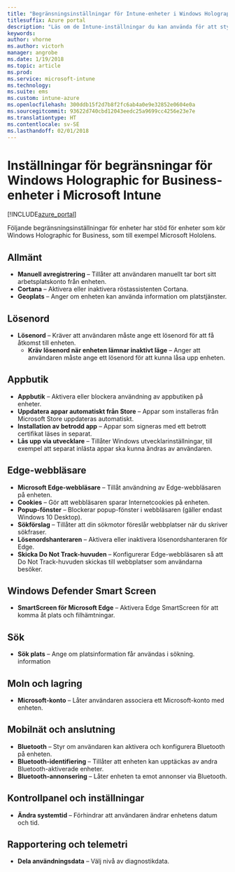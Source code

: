 ```yaml
---
title: "Begränsningsinställningar för Intune-enheter i Windows Holographic for Business"
titlesuffix: Azure portal
description: "Läs om de Intune-inställningar du kan använda för att styra enhetsinställningar och funktioner på Windows Holographic for Business-enheter.”"
keywords: 
author: vhorne
ms.author: victorh
manager: angrobe
ms.date: 1/19/2018
ms.topic: article
ms.prod: 
ms.service: microsoft-intune
ms.technology: 
ms.suite: ems
ms.custom: intune-azure
ms.openlocfilehash: 300ddb15f2d7b8f2fc6ab4a0e9e32852e0604e0a
ms.sourcegitcommit: 93622d740cbd12043eedc25a9699cc4256e23e7e
ms.translationtype: HT
ms.contentlocale: sv-SE
ms.lasthandoff: 02/01/2018
---
```

# <a name="windows-holographic-for-business-device-restriction-settings-in-microsoft-intune"></a>Inställningar för begränsningar för Windows Holographic for Business-enheter i Microsoft Intune

[!INCLUDE[azure_portal](./includes/azure_portal.md)]

Följande begränsningsinställningar för enheter har stöd för enheter som kör Windows Holographic for Business, som till exempel Microsoft Hololens.

## <a name="general"></a>Allmänt

- **Manuell avregistrering** – Tillåter att användaren manuellt tar bort sitt arbetsplatskonto från enheten.
- **Cortana** – Aktivera eller inaktivera röstassistenten Cortana.
- **Geoplats** – Anger om enheten kan använda information om platstjänster.



## <a name="password"></a>Lösenord
-   **Lösenord** – Kräver att användaren måste ange ett lösenord för att få åtkomst till enheten.
    -   **Kräv lösenord när enheten lämnar inaktivt läge** – Anger att användaren måste ange ett lösenord för att kunna låsa upp enheten.



## <a name="app-store"></a>Appbutik

-   **Appbutik** – Aktivera eller blockera användning av appbutiken på enheter.
-   **Uppdatera appar automatiskt från Store** – Appar som installeras från Microsoft Store uppdateras automatiskt.
-   **Installation av betrodd app** – Appar som signeras med ett betrott certifikat läses in separat.
-   **Lås upp via utvecklare** – Tillåter Windows utvecklarinställningar, till exempel att separat inlästa appar ska kunna ändras av användaren.

## <a name="edge-browser"></a>Edge-webbläsare

-   **Microsoft Edge-webbläsare** – Tillåt användning av Edge-webbläsaren på enheten.
-   **Cookies** – Gör att webbläsaren sparar Internetcookies på enheten.
-   **Popup-fönster** – Blockerar popup-fönster i webbläsaren (gäller endast Windows 10 Desktop).
-   **Sökförslag** – Tillåter att din sökmotor föreslår webbplatser när du skriver sökfraser.
-   **Lösenordshanteraren** – Aktivera eller inaktivera lösenordshanteraren för Edge.
- **Skicka Do Not Track-huvuden** – Konfigurerar Edge-webbläsaren så att Do Not Track-huvuden skickas till webbplatser som användarna besöker.

## <a name="windows-defender-smart-screen"></a>Windows Defender Smart Screen

- **SmartScreen för Microsoft Edge** – Aktivera Edge SmartScreen för att komma åt plats och filhämtningar.

## <a name="search"></a>Sök
- **Sök plats** – Ange om platsinformation får användas i sökning. information


## <a name="cloud-and-storage"></a>Moln och lagring
-   **Microsoft-konto** – Låter användaren associera ett Microsoft-konto med enheten.

## <a name="cellular-and-connectivity"></a>Mobilnät och anslutning

-   **Bluetooth** – Styr om användaren kan aktivera och konfigurera Bluetooth på enheten.
-   **Bluetooth-identifiering** – Tillåter att enheten kan upptäckas av andra Bluetooth-aktiverade enheter.
-   **Bluetooth-annonsering** – Låter enheten ta emot annonser via Bluetooth.

## <a name="control-panel-and-settings"></a>Kontrollpanel och inställningar

- **Ändra systemtid** – Förhindrar att användaren ändrar enhetens datum och tid.

## <a name="reporting-and-telemetry"></a>Rapportering och telemetri

- **Dela användningsdata** – Välj nivå av diagnostikdata.